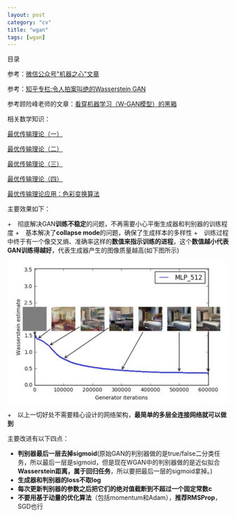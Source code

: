 ```yaml
---
layout: post
category: "cv"
title: "wgan"
tags: [wgan]
---
```


目录


<!-- TOC -->


<!-- /TOC -->

参考：[微信公众号"机器之心"文章](https://mp.weixin.qq.com/s?__biz=MzA3MzI4MjgzMw==&mid=2650722818&idx=3&sn=03cb67c8a8ee7f83a7448b518f4336ab&chksm=871b167cb06c9f6a018a99b79d8b2764b207be2b4d03f132151d99124edf2aff4c116a9dc98d&scene=0&pass_ticket=vjEpmxe2DG4P%2By4GjgdfVEMIt0g0SpbViafCaNrBt8viOsGkibUK9SIS47UfCM27#rd)

参考：[知乎专栏:令人拍案叫绝的Wasserstein GAN](https://zhuanlan.zhihu.com/p/25071913)

参考顾险峰老师的文章：[看穿机器学习（W-GAN模型）的黑箱](https://mp.weixin.qq.com/s?__biz=MzA3NTM4MzY1Mg==&mid=2650813024&idx=1&sn=31e326bd79ed24f5f47b35091385b9ab&chksm=8485c46bb3f24d7d36d1a93b48d9f4d0335262b1152de0bd0f2f1d09527e4acb2ae3d4730913&mpshare=1&scene=1&srcid=02121jrcKo3ax5gCkgeZ7aS6&pass_ticket=6F3WrFmalMgZ5Oj086HJDIpCgEgR3p0cvrPVa2BxK2A4pl0bhEU19uXGpI43TaYF#rd)

相关数学知识：

[最优传输理论（一）](https://mp.weixin.qq.com/s?__biz=MzA3NTM4MzY1Mg==&mid=401810859&idx=1&sn=085601ed23400b162363c724651b98cb&mpshare=1&scene=1&srcid=0212spaxFITf4n7M3jA1OV8L&pass_ticket=6F3WrFmalMgZ5Oj086HJDIpCgEgR3p0cvrPVa2BxK2A4pl0bhEU19uXGpI43TaYF#rd)

[最优传输理论（二）](https://mp.weixin.qq.com/s?__biz=MzA3NTM4MzY1Mg==&mid=401899637&idx=1&sn=ae6ddb620b9b2d0bc140dc10aaef0e39&mpshare=1&scene=1&srcid=0212pgfZXnZLASC3s00v6ALz&pass_ticket=6F3WrFmalMgZ5Oj086HJDIpCgEgR3p0cvrPVa2BxK2A4pl0bhEU19uXGpI43TaYF#rd)

[最优传输理论（三）](https://mp.weixin.qq.com/s?__biz=MzA3NTM4MzY1Mg==&mid=402015289&idx=1&sn=7c547abab1c6c33460795ebb1019d29a&mpshare=1&scene=1&srcid=0212GqLHCpF8c1uVyCjUdEht&pass_ticket=6F3WrFmalMgZ5Oj086HJDIpCgEgR3p0cvrPVa2BxK2A4pl0bhEU19uXGpI43TaYF#rd)

[最优传输理论（四）](https://mp.weixin.qq.com/s?__biz=MzA3NTM4MzY1Mg==&mid=402434159&idx=1&sn=cc0ece42454fcb464be8ecd03d97b56a&mpshare=1&scene=1&srcid=0212Cb7GHtEVM0VfqRq70P3B&pass_ticket=6F3WrFmalMgZ5Oj086HJDIpCgEgR3p0cvrPVa2BxK2A4pl0bhEU19uXGpI43TaYF#rd)

[最优传输理论应用：色彩变换算法](https://mp.weixin.qq.com/s?__biz=MzA3NTM4MzY1Mg==&mid=2650812934&idx=1&sn=1f1475529ee55c794c1dfab749700e3a&chksm=8485c40db3f24d1b89a4f2c985c54a50c4e7ce4b68b9aa60e39378e21e49881d7990caede42c&mpshare=1&scene=1&srcid=02128ANnHWrmdy8dJSOYPzwJ&pass_ticket=6F3WrFmalMgZ5Oj086HJDIpCgEgR3p0cvrPVa2BxK2A4pl0bhEU19uXGpI43TaYF#rd)




主要效果如下：

+　彻底解决GAN**训练不稳定**的问题，不再需要小心平衡生成器和判别器的训练程度
+　基本解决了**collapse mode**的问题，确保了生成样本的多样性 
+　训练过程中终于有一个像交叉熵、准确率这样的**数值来指示训练的进程**，这个**数值越小代表GAN训练得越好**，代表生成器产生的图像质量越高(如下图所示)

![](../assets/wgan-progress.jpg)

+　以上一切好处不需要精心设计的网络架构，**最简单的多层全连接网络就可以做到**



主要改进有以下四点：

+ **判别器最后一层去掉sigmoid**(原始GAN的判别器做的是true/false二分类任务，所以最后一层是sigmoid，但是现在WGAN中的判别器做的是近似拟合**Wasserstein距离，属于回归任务**，所以要把最后一层的sigmoid拿掉。)
+ **生成器和判别器的loss不取log**
+ **每次更新判别器的参数之后把它们的绝对值截断到不超过一个固定常数c**
+ **不要用基于动量的优化算法**（包括momentum和Adam），**推荐RMSProp**，SGD也行

